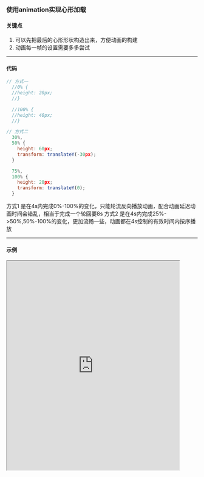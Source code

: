 ### 使用animation实现心形加载
#### 关键点

1. 可以先把最后的心形形状构造出来，方便动画的构建
2. 动画每一帧的设置需要多多尝试

---

#### 代码
```javascript
// 方式一
  //0% {
  //height: 20px;
  //}

  //100% {
  //height: 40px;
  //}

// 方式二
  30%,
  50% {
    height: 60px;
    transform: translateY(-30px);
  }

  75%,
  100% {
    height: 20px;
    transform: translateY(0);
  }
```
方式1 是在4s内完成0%-100%的变化，只能轮流反向播放动画，配合动画延迟动画时间会错乱，相当于完成一个轮回要8s
方式2 是在4s内完成25%->50%,50%-100%的变化，更加流畅一些，动画都在4s控制的有效时间内按序播放

---

#### 示例

<iframe width="90%" height="550" allowfullscreen="allowfullscreen" src="https://codepen.io/superwtt/embed/MWyzNVv?height=450&theme-id=default&default-tab=result"></iframe>
